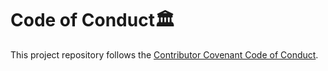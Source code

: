# Code of Conduct🏛️

This project repository follows the [Contributor Covenant Code of Conduct](https://www.contributor-covenant.org/version/2/1/code_of_conduct/).


